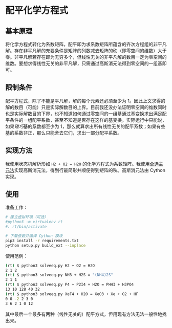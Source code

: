 # 配平化学方程式

## 基本原理

将化学方程式转化为系数矩阵，配平即为求系数矩阵所蕴含的齐次方程组的非平凡解。存在非平凡解的充要条件是矩阵的列数减去矩阵的秩（即零空间的维数）大于零。非平凡解若存在即为无穷多个，但线性无关的非平凡解的数目一定为零空间的维数。要想求得线性无关的非平凡解，只需通过高斯消元法得到零空间的一组基即可。

## 限制条件

配平方程式，除了不能是平凡解，解的每个元素还必须至少为 1。因此上文求得的解的数目（可能）只是实际解数目的上界。目前我还没办法证明零空间的维数同时也是实际解数目的下界，也不知道如何通过零空间的一组基通过基变换求出满足配平条件的一组配平系数，甚至不知道是否存在这样的基变换。实际运行中只能说，如果*碰巧*基的系数都至少为 1，那么就算求出所有线性无关的配平系数；如果有些基的系数非正，那么只能舍去它们，求出一部分配平系数。

## 实现方法

我使用状态机解析形如 `H2 + O2 = H2O` 的化学方程式为系数矩阵。我使用[全选主元法](https://math.stackexchange.com/questions/1334983/gauss-elimination-difference-between-partial-and-complete-pivoting)实现高斯消元法，得到行最简形并顺便得到矩阵的秩。高斯消元法由 Cython 实现。

## 使用

准备工作：

```bash
# 建立虚拟环境（可选）
#python3 -m virtualenv rt
#. rt/bin/activate

# 下载依赖并编译 Cython 模块
pip3 install -r requirements.txt
python setup.py build_ext --inplace
```

使用范例：

```bash
(rt) $ python3 solveeq.py H2 + O2 = H2O
2 1 2
(rt) $ python3 solveeq.py NH3 + H2S = "(NH4)2S"
2 1 1
(rt) $ python3 solveeq.py P4 + P2I4 + H2O = PH4I + H3PO4
13 10 128 40 32
(rt) $ python3 solveeq.py XeF4 + H2O = XeO3 + Xe + O2 + HF
0 0 -2 2 3 0
3 6 2 1 0 12
```

其中最后一个最多有两种（线性无关的）配平方式，但用现有方法无法一般性地找出来。
